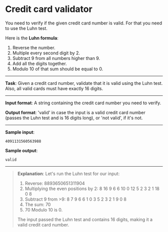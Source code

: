 # Credit card validator

You need to verify if the given credit card number is valid. For that you need to use the Luhn test. 
 
Here is the **Luhn formula**: 
1. Reverse the number. 
2. Multiple every second digit by 2.  
3. Subtract 9 from all numbers higher than 9. 
4. Add all the digits together. 
5. Modulo 10 of that sum should be equal to 0.  
 
---

**Task**: Given a credit card number, validate that it is valid using the Luhn test. Also, all valid cards must have exactly 16 digits. 
 
---

**Input format**: A string containing the credit card number you need to verify. 
 
**Output format**: 'valid' in case the input is a valid credit card number (passes the Luhn test and is 16 digits long), or 'not valid', if it's not. 

---
 
**Sample input**: 
```
4091131560563988
``` 
 
**Sample output**: 
```
valid
```

---

>**Explanation**: Let's run the Luhn test for our input:
>1. Reverse: 8893650651311904
>2. Multiplying the even positions by 2: 8 16 9 6 6 10 0 12 5 2 3 2 1 18 0 8 
>3. Subtract 9 from >9: 8 7 9 6 6 1 0 3 5 2 3 2 1 9 0 8 
>4. The sum: 70 
>5. 70 Modulo 10 is 0.  
>
>The input passed the Luhn test and contains 16 digits, making it a valid credit card number.
